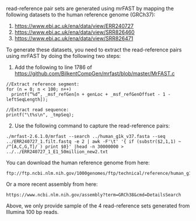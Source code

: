 read-reference pair sets are generated using mrFAST by mapping the following datasets to the human reference genome (GRCh37):
1. https://www.ebi.ac.uk/ena/data/view/ERR240727
2. https://www.ebi.ac.uk/ena/data/view/SRR826460
3. https://www.ebi.ac.uk/ena/data/view/SRR826471

To generate these datasets, you need to extract the read-reference pairs using mrFAST by doing the following two steps:

1. Add the following to line 1786 of https://github.com/BilkentCompGen/mrfast/blob/master/MrFAST.c 
	
```
//Extract reference segment:
for (n = 0; n < 100; n++) 
  printf(“%d”, _msf_refGen[n + genLoc + _msf_refGenOffset - 1 - leftSeqLength]);
  
//Extract read sequence:
printf("\t%s\n", _tmpSeq);
```

2. Use the following command to capture the read-reference pairs:
```
./mrfast-2.6.1.0/mrfast --search ../human_g1k_v37.fasta --seq ../ERR240727_1.filt.fastq -e 2 | awk -F'\t' '{ if (substr($2,1,1) ~ /^[A,C,G,T]/ ) print $0}' |head -n 30000000 > ../../ERR240727_1_E1_50million_new2.txt
```

You can download the human reference genome from here: 
```
ftp://ftp.ncbi.nlm.nih.gov/1000genomes/ftp/technical/reference/human_g1k_v37.fasta.gz
```
Or a more recent assembly from here:
```
https://www.ncbi.nlm.nih.gov/assembly?term=GRCh38&cmd=DetailsSearch
```
Above, we only provide sample of the 4 read-reference sets generated from Illumina 100 bp reads. 
